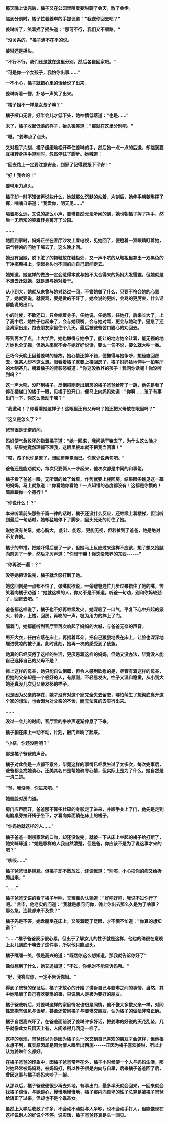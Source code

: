 <link rel="stylesheet" href="../../styles/text.css" />

**那天晚上谈完后，橘子又在公园里陪着姜琳聊了会天，散了会步。**

**临到分别时，橘子拉着姜琳的手提议道："我送你回去吧？"**

**姜琳听了，笑着摇了摇头道："那可不行，我们又不顺路。"**

**"没关系的。"橘子满不在乎的说。**

**姜琳还是摇头。**

**"不行不行，我们还是就在这里分别，然后各自回家吧。"**

**"可是你一个女孩子，我怕你出事......"**

**一不小心，橘子就把心里的话给说了出来，**

**姜琳听着一愣，扑哧一声笑了出来。**

**"橘子姐不一样是女孩子嘛？"**

**橘子哑口无言，好半会儿才低下头，她神情低落道："也是......"**

**末了，橘子收起低落的样子，抬头微笑道："那就在这里分别吧。"**

**"嗯。"姜琳点了点头。**

**又对视了片刻，橘子缓缓地松开牵住姜琳的手，然后她一点一点的后退，却临到要互相转身挥手道别时，忽然停住了脚步。她喊道：**

**"回去路上一定要注意安全，到家了记得要报下平安！"**

**"好！我会的！"**

**姜琳用力点头。**

**橘子却一时不知该再说些什么，她就那么沉默的站着，片刻后，她伸手朝姜琳挥了挥，喃喃自语道："我爱你，明天见......"**

**隔着那么远，又说的那么小声，姜琳自然无法听闻的到，她也朝橘子挥了挥手，然后一无所知的笑着转身离开了公园。**

**......**

**她回到家时，妈妈正坐在客厅沙发上看电视，见她回了，便瞪着一双眼睛盯着她，语气特凶的问她干嘛去了，这么晚才回。**

**她没有回她，脱下脏了的拖鞋放在鞋柜旁，又一声不吭的从鞋柜里拿出一双黑色的干净拖鞋换上，便起身头也不回的向自己房间走去。**

**她知道，她这样的做法一定会惹得本就与她不太合得来的妈妈大发雷霆，但她就是不想去迁就她，就是想与她对着干。**

**从小到大，她就从未曾与她对路过一回，不管她做了什么，只要不符合她的心意了，她就要说，就要骂，要是做的不好了，她会说的更凶，会骂的更厉害，什么话都能说的出口。**

**小的时候，不敢还口，只会缩着身子，任她说，任她骂，任她打，后来长大了，上了高中后，她性子也起来了，会与她顶嘴，会与她对骂，更会与她动手，逼急了还会离家出走，跑去朋友家里住个几天，最后被爸爸苦口婆心的劝回去。**

**等到再大了点，上大学后，她也懒得与她争了，能让的地方她全让着，能无视的地方她也全无视，但她从来就不会与她好好说话，要么一句不说，要么就大吵一番。**

**正巧今天晚上因着姜琳的缘故，她心情还算不错，便懒得与她争吵，想径直回房去，但某人却不这么想。眼看着橘子就要上楼回房了，橘子妈妈猛地伸手一拍客厅的木制茶几，朝着橘子的背影怒喊道："你这没教养的孩子！我问你话呢！你没听到吗？"**

**这一声大吼，没吓到橘子，反倒把刚走出厨房的橘子爸爸给吓了一跳，他先是看了停在楼梯口的橘子一眼，见橘子没开口，便马上向妈妈劝道："你啊......孩子有事出门一下，你这么激动干嘛？"**

**"我激动！？你看看她这样子！这眼里还有父母吗？她还把父母放在眼里吗？"**

**"这又是怎么了？"**

**爸爸很是无奈的问。**

**妈妈便气急败坏的指着橘子道："她一回来，我问她干嘛去了，为什么这么晚才回，结果她竟然理都不理我，这眼里根本就不把我当回事！"**

**"哎，孩子也许是累了，想回房睡觉而已。你就少说两句吧。"**

**爸爸还是能劝就劝，每次只要俩人一吵起来，他次次都是中间的和事佬。**

**橘子看了爸爸一眼，无所谓的耸了耸肩，作势就要上楼回房，结果眼尖瞧见这一幕的妈妈，马上就急道："你看她你看她！一点知错的态度都没有！这都是你惯的！简直跟你一个德行！"**

**"你说什么！？"**

**本来听着前头那些千篇一律的话时，橘子还没什么反应，还继续上着楼梯，但当听到最后一句话时，她却猛地停下了脚步，回头死死的盯住了她。**

**说她没有关系，她心胸大，
能让、能忍，更能无视，但若扯到了爸爸，她是绝对不允许的。**

**橘子的举措，把她吓得后退了一步，但她马上反应过来这样不应该，想了想又抬腿向前迈了一步，然后才厉声道："你想干嘛！你这没教养的东西------"**

**"你再说一遍！？"**

**没等她把话说完，橘子就含怒打断了她。**

**她这回倒是一点都不怕了，张嘴就欲说，一旁爸爸连忙几步过来捂住了她的嘴，苦笑着向橘子劝道："她就这样的人，你又不是不知道。听爸一句劝，别和你妈较劲了，回房去吧。"**

**爸爸都这样说了，橘子也不好再继续发火，她深吸了一口气，平复下心中升起的怒火，转身，上楼，回房，再嘭的一声，极为用力的摔上了门。**

**隔着门，她都能听到客厅里再次响起了妈妈的大喊，与爸爸无奈的声音。**

**甩开大衣，任由它落在床上，再捂着耳朵，把自己狠狠地丢在床上，让脸也深深地埋进微凉的被子里，此时此刻，她再一次的感受到了疲惫。**

**她真的已经厌倦了这样的生活，更厌恶着这样的妈妈，但她又没办法，毕竟没人能自己选择自己的父母不是？**

**摊上这样的母亲，她只能自认倒霉，但令人感到欣慰的是，尽管有着这样的母亲，但她的父亲却是一个极好的人，有原则，不轻易发火，性子又温和稳重，从小到大她还真没几次见父亲发怒的样子。**

**也是因为父亲的存在，她才没有对这个家完全失去留恋，哪怕萌生了想彻底离开这个家的想法，也会因为对父亲的不舍，而无法真的去实行出来。**

**......**

**没过一会儿的时间，客厅里的争吵声逐渐停息了下来。**

**橘子躺在床上一动不动，片刻，敲门声响了起来。**

**"小桔，你还没睡吧？"**

**那是橘子爸爸的声音。**

**橘子对此倒是一点都不意外，毕竟这样的事情已经发生过了太多次，每次完事后，爸爸都会找她谈心，还美其名曰是帮她疏导心情，但实际上是为了什么，她自然是一清二楚。**

**"爸，我没睡，你进来吧。"**

**她侧脸对房门道。**

**房门应声而开，爸爸那不算多壮硕的身影走了进来，并顺手关上了门，他先是走到电脑桌旁拉开椅子坐下，才看向仰面躺在床上的橘子。**

**"你妈她就这样的人......"**

**橘子爸爸一副唠家常的口吻，却还没说完，就被一下从床上坐起的橘子给打断了，她笑眯眯道："她是哪样的人我自然清楚，但是爸，你应该不是为了说这事才来的吧？"**

**"咳咳......"**

**橘子爸爸很是尴尬，但橘子却不愿放过，还调侃道："别咳，小心把你的病又给折腾出来。"**

**"......"**

**橘子爸爸无语的看了橘子半响，无奈摇头认输道："好吧好吧，我说不过你行了吧。"言毕，他老实的问道："我就是想问问你，晚上你出去那么久是为了啥事？那么急，连鞋都来不及换？"**

**橘子先是不答，她盘腿坐在床上，又笑着眨了眨眼，才不慌不忙道："你真的想知道？"**

**"......"橘子爸爸表示很心累，但出于了解女儿的性子就是这样，他也的确很在意晚上女儿到底干嘛去了这件事，所以他只能点头。**

**橘子嘿嘿一笑，很是高兴的道："既然你这么想知道，那我就告诉你好了"**

**像似想到了什么，她又追加道："不过，你绝对不能告诉妈哦。"**

**"好，我答应你，一定不告诉你妈。"**

**得到了爸爸的保证后，橘子才放心的开始了讲诉自己与姜琳之间的事情，当然，其中她隐瞒了自己喜欢姜琳的事，只说俩人是极为要好的朋友。**

**橘子爸爸听后，对姜琳这样的家庭情况也很是同情，他不像大多数父亲一样，对同性恋抱有偏见与误解，甚至还赞同橘子与姜琳交朋友，认为橘子的做法非常正确。**

**橘子自然高兴坏了，在爸爸面前说了姜琳许多好话，把姜琳的好说的天花乱坠，几乎就像此女只因天上有，人间难得几回见一样了。**

**这样的表现，爸爸还以为是因为橘子头一次交到自己喜欢的朋友才会这样，但他根本想不到，真实原因却是因为情人眼里出西施------正因为橘子喜欢姜琳，所以才认为姜琳什么都好。**

**在橘子爸爸的印象中，因橘子爸爸常年在外，橘子小时候便一个人与妈妈生活，那时她经常被妈妈骂，被妈妈打，所以性子很是内向与自卑，后来橘子爸爸回了后，曾因这事与橘子妈妈大吵了一架。**

**从那以后，橘子爸爸便很少再去外地，有事出门，最多半天就会回来，一回来就会找橘子谈话，与她谈心，慢慢地慢慢地，橘子那内向自卑的性子总算是被橘子爸爸给矫正了过来，但却也不是个乖乖女。**

**虽然上大学后收敛了许多，不会动不动就与人争吵，也不会动手打人，但能像现在这样说别人的好说个不停，说实话，橘子爸爸还真是头一回见。**
